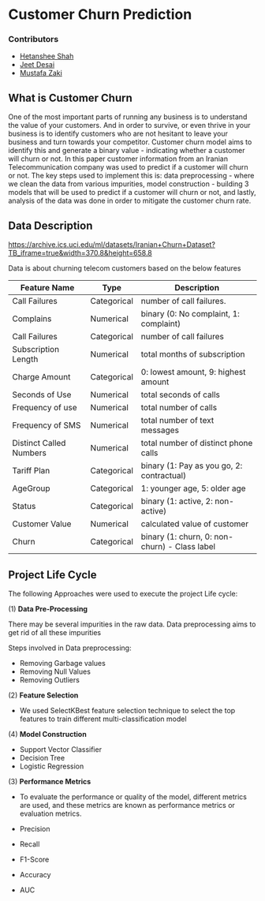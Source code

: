 # Customer Churn Prediction

### Contributors

* [Hetanshee Shah](https://github.com/hetanshee)
* [Jeet Desai](https://github.com/JEETDESAI25)
* [Mustafa Zaki](https://github.com/mustafazaki98)



## What is Customer Churn

One of the most important parts of running any business is to understand the value of your customers. And in order to survive, or even thrive in your business is to identify customers who are not hesitant to leave your business and turn towards your competitor. Customer churn model aims to identify this and generate a binary value - indicating whether a customer will churn or not. In this paper customer information from an Iranian Telecommunication company was used to predict if a customer will churn or not. The key steps used to implement this is: data preprocessing - where we clean the data from various impurities, model construction - building 3 models that will be used to predict if a customer will churn or not, and lastly, analysis of the data was done in order to mitigate the customer churn rate.

## Data Description

https://archive.ics.uci.edu/ml/datasets/Iranian+Churn+Dataset?TB_iframe=true&width=370.8&height=658.8

Data is about churning telecom customers based on the below features

| Feature Name           |     Type       | Description                                   | 
| -----------------------|----------------| ----------------------------------------------|
| Call Failures          |  Categorical   | number of call failures.                      |
| Complains              |  Numerical     | binary (0: No complaint, 1: complaint)        |
| Call Failures          |  Categorical   | number of call failures                       |
| Subscription Length    |  Numerical     | total months of subscription                  |
|  Charge Amount         |  Categorical   | 0: lowest amount, 9: highest amount           |
| Seconds of Use         |  Numerical     | total seconds of calls                        |
| Frequency of use       |  Numerical     | total number of calls                         |
| Frequency of SMS       |  Numerical     | total number of text messages                 |
| Distinct Called Numbers|  Numerical     | total number of distinct phone calls          |
| Tariff Plan            |  Categorical   | binary (1: Pay as you go, 2: contractual)     |
| AgeGroup               |  Categorical   | 1: younger age, 5: older age                  |
| Status                 |  Categorical   | binary (1: active, 2: non-active)             |
| Customer Value         |  Numerical     | calculated value of customer                  |
| Churn                  |  Categorical   | binary (1: churn, 0: non-churn) - Class label |

## Project Life Cycle
The following Approaches were used to execute the project Life cycle:

(1) **Data Pre-Processing**

There may be several impurities in the raw data. Data preprocessing aims to get rid of all these impurities

 Steps involved in Data preprocessing:
 * Removing Garbage values
 * Removing Null Values
 * Removing Outliers

 (2) **Feature Selection**
 * We used SelectKBest feature selection technique to select the top features to train different multi-classification model

(4) **Model Construction**
* Support Vector Classifier 
* Decision Tree
* Logistic Regression

 (3) **Performance Metrics**
 * To evaluate the performance or quality of the model, different metrics are used, and these metrics are known as performance metrics or evaluation metrics.

* Precision 
* Recall
* F1-Score
* Accuracy 
* AUC



